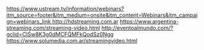 [https://www.ustream.tv/information/webinars?itm_source=footer&itm_medium=onsite&itm_content=Webinars&itm_campaign=webinars_link
](https://www.ustream.tv/information/webinars?itm_source=footer&itm_medium=onsite&itm_content=Webinars&itm_campaign=webinars_link)
http://hdstreaming.com.ar
https://www.argentina-streaming.com/streaming-video.html
http://eventoalmundo.com/?gclid=CISw8K3g0dMCFQMFkQodSz0Ngg
https://www.solumedia.com.ar/streamingvideo.html
